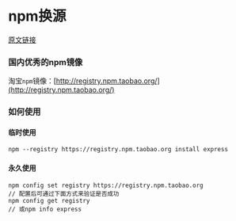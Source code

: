 # npm换源

[原文链接](https://www.jianshu.com/p/0deb70e6f395)

### 国内优秀的npm镜像

淘宝`npm`镜像：[http://registry.npm.taobao.org/](http://registry.npm.taobao.org/)

### 如何使用
#### 临时使用
```
npm --registry https://registry.npm.taobao.org install express
```

#### 永久使用
```
npm config set registry https://registry.npm.taobao.org
// 配置后可通过下面方式来验证是否成功
npm config get registry
// 或npm info express
```

